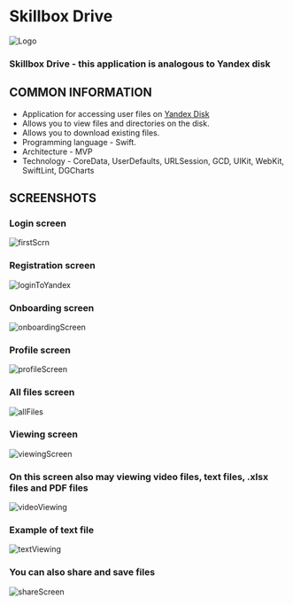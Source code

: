 # **Skillbox** Drive

![Logo](https://github.com/YoshaKun/SkillboxDrive/blob/assets/ScreenShots_for_SkillboxDrive/logo.png)

### Skillbox Drive - this application is analogous to Yandex disk

## COMMON INFORMATION
+ Application for accessing user files on [Yandex Disk](https://360.yandex.ru/disk/)
+ Allows you to view files and directories on the disk.
+ Allows you to download existing files.
+ Programming language - Swift.
+ Architecture - MVP
+ Technology - CoreData, UserDefaults, URLSession, GCD, UIKit, WebKit, SwiftLint, DGCharts

## SCREENSHOTS

### Login screen
![firstScrn](https://github.com/YoshaKun/SkillboxDrive/blob/assets/ScreenShots_for_SkillboxDrive/firstScreen.png)

### Registration screen
![loginToYandex](https://github.com/YoshaKun/SkillboxDrive/blob/assets/ScreenShots_for_SkillboxDrive/loginToYandex.png)

### Onboarding screen
![onboardingScreen](https://github.com/YoshaKun/SkillboxDrive/blob/assets/ScreenShots_for_SkillboxDrive/onboardingScreen.png)

### Profile screen
![profileScreen](https://github.com/YoshaKun/SkillboxDrive/blob/assets/ScreenShots_for_SkillboxDrive/profileScreen.png)

### All files screen
![allFiles](https://github.com/YoshaKun/SkillboxDrive/blob/assets/ScreenShots_for_SkillboxDrive/allFiles.png)

### Viewing screen
![viewingScreen](https://github.com/YoshaKun/SkillboxDrive/blob/assets/ScreenShots_for_SkillboxDrive/viewingScreen.png)

### On this screen also may viewing video files, text files, .xlsx files and PDF files
![videoViewing](https://github.com/YoshaKun/SkillboxDrive/blob/assets/ScreenShots_for_SkillboxDrive/videoViewing.png)

### Example of text file
![textViewing](https://github.com/YoshaKun/SkillboxDrive/blob/assets/ScreenShots_for_SkillboxDrive/textViewing.png)

### You can also share and save files
![shareScreen](https://github.com/YoshaKun/SkillboxDrive/blob/assets/ScreenShots_for_SkillboxDrive/shareScreen.png)
